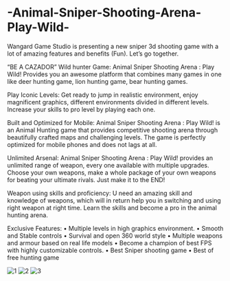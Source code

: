 # -Animal-Sniper-Shooting-Arena-Play-Wild-
Wangard Game Studio is presenting a new sniper 3d shooting game with a lot of amazing features and benefits (Fun). Let’s go together.

“BE A CAZADOR”
Wild hunter Game:
Animal Sniper Shooting Arena : Play Wild! Provides you an awesome platform that combines many games in one like deer hunting game, lion hunting game, bear hunting games.

Play Iconic Levels:
Get ready to jump in realistic environment, enjoy magnificent graphics, different environments divided in different levels. Increase your skills to pro level by playing each one.

Built and Optimized for Mobile:
Animal Sniper Shooting Arena : Play Wild! is an Animal Hunting game that provides competitive shooting arena through beautifully crafted maps and challenging levels. 
The game is perfectly optimized for mobile phones and does not lags at all.

Unlimited Arsenal:
Animal Sniper Shooting Arena : Play Wild! provides an unlimited range of weapon, every one available with multiple upgrades. Choose your own weapons, make a whole package of your own weapons for beating your ultimate rivals. Just make it to the END!

Weapon using skills and proficiency:
U need an amazing skill and knowledge of weapons, which will in return help you in switching and using right weapon at right time. Learn the skills and become a pro in the animal hunting arena.

Exclusive Features:
• Multiple levels in high graphics environment.
• Smooth and Stable controls
• Survival and open 360 world style
• Multiple weapons and armour based on real life models
• Become a champion of best FPS with highly customizable controls.
• Best Sniper shooting game
• Best of free hunting game

![1](https://user-images.githubusercontent.com/92082198/138646596-a42640a9-4a63-4154-b980-52fec0cc241a.jpg)
![2](https://user-images.githubusercontent.com/92082198/138646605-7946324c-8b2e-4dd9-9b13-6aa5d2e8077b.jpg)
![3](https://user-images.githubusercontent.com/92082198/138646606-eb0f0898-ff38-4ff1-91af-7c0f18a264a1.jpg)
